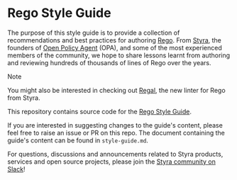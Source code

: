 # Rego Style Guide

The purpose of this style guide is to provide a collection of recommendations
and best practices for authoring
[Rego](https://www.openpolicyagent.org/docs/latest/policy-language/).
From [Styra](https://www.styra.com), the founders of
[Open Policy Agent](https://www.openpolicyagent.org) (OPA),
and some of the most experienced members of the community,
we hope to share lessons learnt from authoring and reviewing hundreds of
thousands of lines of Rego over the years.

> [!NOTE]
> You might also be interested in checking out [Regal](https://docs.styra.com/regal),
> the new linter for Rego from Styra.

This repository contains source code for the
[Rego Style Guide](https://docs.styra.com/opa/rego-style-guide).

If you are interested in suggesting changes to the guide's content,
please feel free to raise an issue or PR on this repo. The document
containing the guide's content can be found in `style-guide.md`.

For questions, discussions and announcements related to Styra products,
services and open source projects, please join the
[Styra community on Slack](https://communityinviter.com/apps/styracommunity/signup)!
